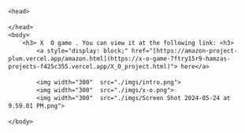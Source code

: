 <!DOCTYPE html>

<html>

    <head>

    </head>
    <body>
        <h3> X  O game . You can view it at the following link: <h3>
            <a style="display: block;" href="[https://amazon-project-plum.vercel.app/amazon.html](https://x-o-game-7ftry15r9-hamzas-projects-f425c355.vercel.app/X_O_project.html)"> here</a>
            
            <img width="300"  src="./imgs/intro.png">
            <img width="300"  src="./imgs/x-o.png">
            <img width="300"  src="./imgs/Screen Shot 2024-05-24 at 9.59.01 PM.png">
           
    </body>
</html>
